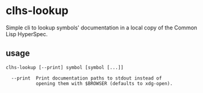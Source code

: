# clhs-lookup

Simple cli to lookup symbols' documentation in a local copy of the
Common Lisp HyperSpec.

## usage

```
clhs-lookup [--print] symbol [symbol [...]]

  --print  Print documentation paths to stdout instead of
           opening them with $BROWSER (defaults to xdg-open).
```
